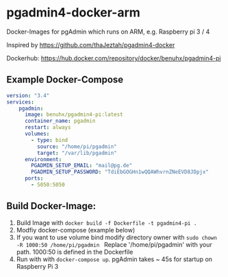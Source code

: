 # pgadmin4-docker-arm

Docker-Images for pgAdmin which runs on ARM, e.g. Raspberry pi 3 / 4

Inspired by https://github.com/thaJeztah/pgadmin4-docker

Dockerhub: https://hub.docker.com/repository/docker/benuhx/pgadmin4-pi

## Example Docker-Compose
```yml
version: "3.4"
services:    
    pgadmin:
      image: benuhx/pgadmin4-pi:latest
      container_name: pgadmin
      restart: always      
      volumes:
        - type: bind
          source: "/home/pi/pgadmin"
          target: "/var/lib/pgadmin"
      environment:
        PGADMIN_SETUP_EMAIL: "mail@pg.de"
        PGADMIN_SETUP_PASSWORD: "TdiEbGOGHn1wQQAWhvrnZNeEVD8JDpjx"
      ports:
        - 5050:5050
```

## Build Docker-Image:
1. Build Image with ```docker build -f Dockerfile -t pgadmin4-pi . ```
2. Modfiy docker-compose (example below)
3. If you want to use volume bind modify directory owner with
```sudo chown -R 1000:50 /home/pi/pgadmin ```
Replace '/home/pi/pgadmin' with your path. 1000:50 is defined in the Dockerfile
4. Run with with ```docker-compose up```. pgAdmin takes ~ 45s for startup on Raspberry Pi 3
